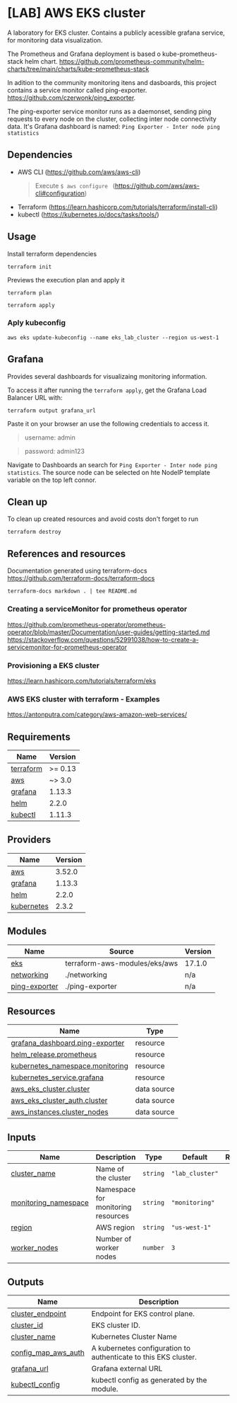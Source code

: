 # [LAB] AWS EKS cluster
A laboratory for EKS cluster.
Contains a publicly acessible grafana service, for monitoring data visualization.

The Prometheus and Grafana deployment is based o kube-prometheus-stack helm chart.
https://github.com/prometheus-community/helm-charts/tree/main/charts/kube-prometheus-stack

In adition to the community monitoring itens and dasboards, this project contains a service
monitor called ping-exporter.
https://github.com/czerwonk/ping_exporter.

The ping-exporter service monitor runs as a daemonset, sending ping requests to every node on the cluster,
collecting inter node connectivity data.
It's Grafana dashboard is named: `Ping Exporter - Inter node ping statistics`

## Dependencies
- AWS CLI (https://github.com/aws/aws-cli)
  > Execute `$ aws configure ` (https://github.com/aws/aws-cli#configuration)
- Terraform (https://learn.hashicorp.com/tutorials/terraform/install-cli)
- kubectl (https://kubernetes.io/docs/tasks/tools/)

## Usage
Install terraform dependencies
```
terraform init
```
Previews the execution plan and apply it
```
terraform plan
```
```
terraform apply
```
### Aply kubeconfig
```
aws eks update-kubeconfig --name eks_lab_cluster --region us-west-1
```
## Grafana
Provides several dashboards for visualizaing monitoring information.

To access it after running the `terraform apply`, get the Grafana Load Balancer URL with:
```
terraform output grafana_url
```
Paste it on your browser an use the following credentials to access it.

 > username: admin

 > password: admin123

Navigate to Dashboards an search for `Ping Exporter - Inter node ping statistics`.
The source node can be selected on hte NodeIP template variable on the top left connor.

## Clean up
To clean up created resources and avoid costs don't forget to run
```
terraform destroy
```
## References and resources

Documentation generated using terraform-docs
https://github.com/terraform-docs/terraform-docs
```
terraform-docs markdown . | tee README.md
```

### Creating a serviceMonitor for prometheus operator
https://github.com/prometheus-operator/prometheus-operator/blob/master/Documentation/user-guides/getting-started.md
https://stackoverflow.com/questions/52991038/how-to-create-a-servicemonitor-for-prometheus-operator

### Provisioning a EKS cluster
https://learn.hashicorp.com/tutorials/terraform/eks

### AWS EKS cluster with terraform - Examples
https://antonputra.com/category/aws-amazon-web-services/

## Requirements

| Name | Version |
|------|---------|
| <a name="requirement_terraform"></a> [terraform](#requirement\_terraform) | >= 0.13 |
| <a name="requirement_aws"></a> [aws](#requirement\_aws) | ~> 3.0 |
| <a name="requirement_grafana"></a> [grafana](#requirement\_grafana) | 1.13.3 |
| <a name="requirement_helm"></a> [helm](#requirement\_helm) | 2.2.0 |
| <a name="requirement_kubectl"></a> [kubectl](#requirement\_kubectl) | 1.11.3 |

## Providers

| Name | Version |
|------|---------|
| <a name="provider_aws"></a> [aws](#provider\_aws) | 3.52.0 |
| <a name="provider_grafana"></a> [grafana](#provider\_grafana) | 1.13.3 |
| <a name="provider_helm"></a> [helm](#provider\_helm) | 2.2.0 |
| <a name="provider_kubernetes"></a> [kubernetes](#provider\_kubernetes) | 2.3.2 |

## Modules

| Name | Source | Version |
|------|--------|---------|
| <a name="module_eks"></a> [eks](#module\_eks) | terraform-aws-modules/eks/aws | 17.1.0 |
| <a name="module_networking"></a> [networking](#module\_networking) | ./networking | n/a |
| <a name="module_ping-exporter"></a> [ping-exporter](#module\_ping-exporter) | ./ping-exporter | n/a |

## Resources

| Name | Type |
|------|------|
| [grafana_dashboard.ping-exporter](https://registry.terraform.io/providers/grafana/grafana/1.13.3/docs/resources/dashboard) | resource |
| [helm_release.prometheus](https://registry.terraform.io/providers/hashicorp/helm/2.2.0/docs/resources/release) | resource |
| [kubernetes_namespace.monitoring](https://registry.terraform.io/providers/hashicorp/kubernetes/latest/docs/resources/namespace) | resource |
| [kubernetes_service.grafana](https://registry.terraform.io/providers/hashicorp/kubernetes/latest/docs/resources/service) | resource |
| [aws_eks_cluster.cluster](https://registry.terraform.io/providers/hashicorp/aws/latest/docs/data-sources/eks_cluster) | data source |
| [aws_eks_cluster_auth.cluster](https://registry.terraform.io/providers/hashicorp/aws/latest/docs/data-sources/eks_cluster_auth) | data source |
| [aws_instances.cluster_nodes](https://registry.terraform.io/providers/hashicorp/aws/latest/docs/data-sources/instances) | data source |

## Inputs

| Name | Description | Type | Default | Required |
|------|-------------|------|---------|:--------:|
| <a name="input_cluster_name"></a> [cluster\_name](#input\_cluster\_name) | Name of the cluster | `string` | `"lab_cluster"` | no |
| <a name="input_monitoring_namespace"></a> [monitoring\_namespace](#input\_monitoring\_namespace) | Namespace for monitoring resources | `string` | `"monitoring"` | no |
| <a name="input_region"></a> [region](#input\_region) | AWS region | `string` | `"us-west-1"` | no |
| <a name="input_worker_nodes"></a> [worker\_nodes](#input\_worker\_nodes) | Number of worker nodes | `number` | `3` | no |

## Outputs

| Name | Description |
|------|-------------|
| <a name="output_cluster_endpoint"></a> [cluster\_endpoint](#output\_cluster\_endpoint) | Endpoint for EKS control plane. |
| <a name="output_cluster_id"></a> [cluster\_id](#output\_cluster\_id) | EKS cluster ID. |
| <a name="output_cluster_name"></a> [cluster\_name](#output\_cluster\_name) | Kubernetes Cluster Name |
| <a name="output_config_map_aws_auth"></a> [config\_map\_aws\_auth](#output\_config\_map\_aws\_auth) | A kubernetes configuration to authenticate to this EKS cluster. |
| <a name="output_grafana_url"></a> [grafana\_url](#output\_grafana\_url) | Grafana external URL |
| <a name="output_kubectl_config"></a> [kubectl\_config](#output\_kubectl\_config) | kubectl config as generated by the module. |
